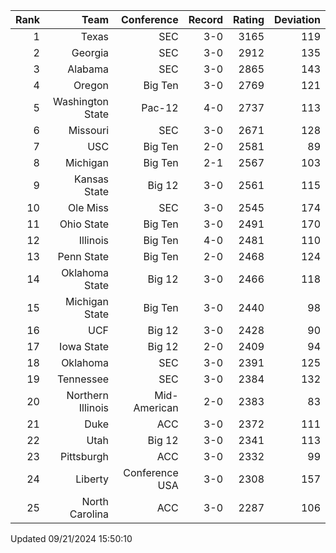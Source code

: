 | Rank  | Team                 | Conference           | Record   | Rating | Deviation |
| ---:  | ---:                 | ---:                 | ---:     | ---:   | ---:      |
| 1     | Texas                | SEC                  | 3-0      | 3165   | 119       |
| 2     | Georgia              | SEC                  | 3-0      | 2912   | 135       |
| 3     | Alabama              | SEC                  | 3-0      | 2865   | 143       |
| 4     | Oregon               | Big Ten              | 3-0      | 2769   | 121       |
| 5     | Washington State     | Pac-12               | 4-0      | 2737   | 113       |
| 6     | Missouri             | SEC                  | 3-0      | 2671   | 128       |
| 7     | USC                  | Big Ten              | 2-0      | 2581   | 89        |
| 8     | Michigan             | Big Ten              | 2-1      | 2567   | 103       |
| 9     | Kansas State         | Big 12               | 3-0      | 2561   | 115       |
| 10    | Ole Miss             | SEC                  | 3-0      | 2545   | 174       |
| 11    | Ohio State           | Big Ten              | 3-0      | 2491   | 170       |
| 12    | Illinois             | Big Ten              | 4-0      | 2481   | 110       |
| 13    | Penn State           | Big Ten              | 2-0      | 2468   | 124       |
| 14    | Oklahoma State       | Big 12               | 3-0      | 2466   | 118       |
| 15    | Michigan State       | Big Ten              | 3-0      | 2440   | 98        |
| 16    | UCF                  | Big 12               | 3-0      | 2428   | 90        |
| 17    | Iowa State           | Big 12               | 2-0      | 2409   | 94        |
| 18    | Oklahoma             | SEC                  | 3-0      | 2391   | 125       |
| 19    | Tennessee            | SEC                  | 3-0      | 2384   | 132       |
| 20    | Northern Illinois    | Mid-American         | 2-0      | 2383   | 83        |
| 21    | Duke                 | ACC                  | 3-0      | 2372   | 111       |
| 22    | Utah                 | Big 12               | 3-0      | 2341   | 113       |
| 23    | Pittsburgh           | ACC                  | 3-0      | 2332   | 99        |
| 24    | Liberty              | Conference USA       | 3-0      | 2308   | 157       |
| 25    | North Carolina       | ACC                  | 3-0      | 2287   | 106       |

Updated 09/21/2024 15:50:10
